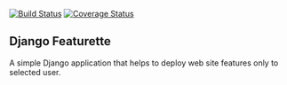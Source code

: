 [![Build Status](https://travis-ci.org/GermanoGuerrini/django-featurette.svg?branch=develop)](https://travis-ci.org/GermanoGuerrini/django-featurette)
[![Coverage Status](https://coveralls.io/repos/GermanoGuerrini/django-featurette/badge.png?branch=develop)](https://coveralls.io/r/GermanoGuerrini/django-featurette?branch=develop)

Django Featurette
---------------

A simple Django application that helps to deploy web site features only to selected user.

